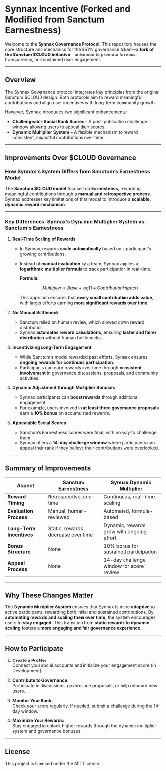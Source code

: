 # Synnax Incentive (Forked and Modified from Sanctum Earnestness)

Welcome to the **Synnax Governance Protocol**. This repository houses the core structure and mechanics for the $SYN governance token—a **fork of the Sanctum $CLOUD initiative**—enhanced to promote fairness, transparency, and sustained user engagement.

---

## Overview

The Synnax Governance protocol integrates key principles from the original Sanctum $CLOUD design. Both protocols aim to reward meaningful contributions and align user incentives with long-term community growth.

However, Synnax introduces two significant enhancements:

- **Challengeable Social Rank Scores** – A post-publication challenge window allowing users to appeal their scores.
- **Dynamic Multiplier System** – A flexible mechanism to reward consistent, impactful contributions over time.

---

## Improvements Over $CLOUD Governance

### How Synnax's System Differs from Sanctum’s Earnestness Model

The **Sanctum $CLOUD model** focused on **Earnestness**, rewarding meaningful contributions through a **manual and retrospective process**. Synnax addresses key limitations of that model to introduce a **scalable, dynamic reward mechanism**.

---

### Key Differences: Synnax’s Dynamic Multiplier System vs. Sanctum's Earnestness

1. **Real-Time Scaling of Rewards**  
   - In Synnax, rewards **scale automatically** based on a participant’s growing contributions.  
   - Instead of **manual evaluation** by a team, Synnax applies a **logarithmic multiplier formula** to track participation in real-time.

     **Formula:**  
     ```math
     Multiplier = Base + log(1 + Contribution Impact)
     ```

     This approach ensures that **every small contribution adds value**, with larger efforts earning **more significant rewards over time**.

2. **No Manual Bottleneck**  
   - Sanctum relied on human review, which slowed down reward distribution.  
   - Synnax **automates reward calculations**, ensuring **faster and fairer distribution** without human bottlenecks.

3. **Incentivizing Long-Term Engagement**  
   - While Sanctum’s model rewarded past efforts, Synnax ensures **ongoing rewards for continued participation**.  
   - Participants can earn rewards over time through **consistent involvement** in governance discussions, proposals, and community activities.

4. **Dynamic Adjustment through Multiplier Bonuses**  
   - Synnax participants can **boost rewards** through additional engagement.  
   - For example, users involved in **at least three governance proposals** earn a **10% bonus** on accumulated rewards.

5. **Appealable Social Scores**  
   - Sanctum’s Earnestness scores were final, with no way to challenge them.  
   - Synnax offers a **14-day challenge window** where participants can appeal their rank if they believe their contributions were overlooked.

---

## Summary of Improvements

| **Aspect**                     | **Sanctum Earnestness**                 | **Synnax Dynamic Multiplier**                |
|---------------------------------|------------------------------------------|----------------------------------------------|
| **Reward Timing**               | Retrospective, one-time                 | Continuous, real-time scaling               |
| **Evaluation Process**          | Manual, human-reviewed                  | Automated, formula-based                    |
| **Long-Term Incentives**        | Static, rewards decrease over time      | Dynamic, rewards grow with ongoing effort   |
| **Bonus Structure**             | None                                    | 10% bonus for sustained participation       |
| **Appeal Process**              | None                                    | 14-day challenge window for score review    |

---

## Why These Changes Matter

The **Dynamic Multiplier System** ensures that Synnax is more **adaptive** to active participants, rewarding both initial and sustained contributions. By **automating rewards and scaling them over time**, the system encourages users to **stay engaged**. This transition from **static rewards to dynamic scaling** fosters a **more engaging and fair governance experience.**

---

## How to Participate

1. **Create a Profile:**  
   Connect your social accounts and initialize your engagement score (in Development).

2. **Contribute to Governance:**  
   Participate in discussions, governance proposals, or help onboard new users.

3. **Monitor Your Rank:**  
   Check your score regularly. If needed, submit a challenge during the 14-day window.

4. **Maximize Your Rewards:**  
   Stay engaged to unlock higher rewards through the dynamic multiplier system and governance bonuses.

---

## License

This project is licensed under the MIT License. 
